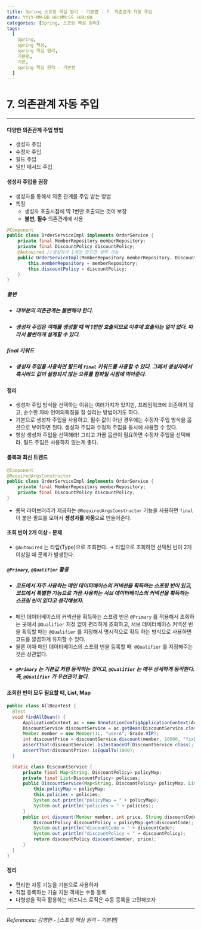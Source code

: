 ```yaml
---
title: Spring 스프링 핵심 원리 - 기본편 - 7. 의존관계 자동 주입
date: YYYY-MM-DD HH:MM:SS +09:00
categories: [Spring, 스프링 핵심 원리]
tags:
  [
    Spring,
    spring 핵심,
    spring 핵심 원리,
    기본편,
    기본,
    spring 핵심 원리 - 기본편
  ]
---
```


# 7. 의존관계 자동 주입

----

#### 다양한 의존관계 주입 방법
* 생성자 주입
* 수정자 주입
* 필드 주입
* 일반 메서드 주입

#### 생성자 주입을 권장
* 생성자를 통해서 의존 관계를 주입 받는 방법
* 특징
  * 생성자 호출시점에 딱 1번만 호출되는 것이 보장
  * **불변, 필수** 의존관계에 사용

```java
@Component
public class OrderServiceImpl implements OrderService {
    private final MemberRepository memberRepository;
    private final DiscountPolicy discountPolicy;
    @Autowired //생성자가 1개만 있으면 생략 가능
    public OrderServiceImpl(MemberRepository memberRepository, DiscountPolicy discountPolicy) {
        this.memberRepository = memberRepository;
        this.discountPolicy = discountPolicy;
    }
}
```
##### 불변
* ##### 대부분의 의존관계는 불변해야 한다.
* ##### 생성자 주입은 객체를 생성할 때 딱 1번만 호출되므로 이후에 호출되는 일이 없다. 따라서 불변하게 설계할 수 있다.

##### final 키워드
* ##### 생성자 주입을 사용하면 필드에 `final` 키워드를 사용할 수 있다. 그래서 생성자에서 혹시라도 값이 설정되지 않는 오류를 컴파일 시점에 막아준다.

#### 정리
* 생성자 주입 방식을 선택하는 이유는 여러가지가 있지만, 프레임워크에 의존하지 않고, 순수한 자바 언어의특징을 잘 살리는 방법이기도 하다.
* 기본으로 생성자 주입을 사용하고, 필수 값이 아닌 경우에는 수정자 주입 방식을 옵션으로 부여하면 된다. 생성자 주입과 수정자 주입을 동시에 사용할 수 있다.
* 항상 생성자 주입을 선택해라! 그리고 가끔 옵션이 필요하면 수정자 주입을 선택해라. 필드 주입은 사용하지 않는게 좋다.
  
#### 롬복과 최신 트렌드

```java
@Component
@RequiredArgsConstructor
public class OrderServiceImpl implements OrderService {
    private final MemberRepository memberRepository;
    private final DiscountPolicy discountPolicy;
}
```

* 롬복 라이브러리가 제공하는 `@RequiredArgsConstructor` 기능을 사용하면 `final`이 붙은 필드를 모아서 **생성자를 자동**으로 만들어준다.



#### 조회 빈이 2개 이상 - 문제
* `@Autowired` 는 타입(Type)으로 조회한다.
  &rarr; 타입으로 조회하면 선택된 빈이 2개 이상일 때 문제가 발생한다.

##### `@Primary`, `@Qualifier` 활용
* ##### 코드에서 자주 사용하는 메인 데이터베이스의 커넥션을 획득하는 스프링 빈이 있고, 코드에서 특별한 기능으로 가끔 사용하는 서브 데이터베이스의 커넥션을 획득하는 스프링 빈이 있다고 생각해보자. 
* 메인 데이터베이스의 커넥션을 획득하는 스프링 빈은 `@Primary` 를 적용해서 조회하는 곳에서 `@Qualifier` 지정 없이 편리하게 조회하고, 서브 데이터베이스 커넥션 빈을 획득할 때는 `@Qualifier` 를 지정해서 명시적으로 획득 하는 방식으로 사용하면 코드를 깔끔하게 유지할 수 있다. 
* 물론 이때 메인 데이터베이스의 스프링 빈을 등록할 때` @Qualifier` 를 지정해주는 것은 상관없다.
* ##### `@Primary` 는 기본값 처럼 동작하는 것이고, `@Qualifier` 는 매우 상세하게 동작한다. 즉, `@Qualifier` 가 우선권이 높다.


#### 조회한 빈이 모두 필요할 때, List, Map

```java
public class AllBeanTest {
  @Test
  void findAllBean() {
      ApplicationContext ac = new AnnotationConfigApplicationContext(AutoAppConfig.class, DiscountService.class);
      DiscountService discountService = ac.getBean(DiscountService.class);
      Member member = new Member(1L, "userA", Grade.VIP);
      int discountPrice = discountService.discount(member, 10000, "fixDiscountPolicy");
      assertThat(discountService).isInstanceOf(DiscountService.class);
      assertThat(discountPrice).isEqualTo(1000);
  }

  static class DiscountService {
      private final Map<String, DiscountPolicy> policyMap;
      private final List<DiscountPolicy> policies;
      public DiscountService(Map<String, DiscountPolicy> policyMap, List<DiscountPolicy> policies) {
          this.policyMap = policyMap;
          this.policies = policies;
          System.out.println("policyMap = " + policyMap);
          System.out.println("policies = " + policies);
      }
      public int discount(Member member, int price, String discountCode) {
          DiscountPolicy discountPolicy = policyMap.get(discountCode);
          System.out.println("discountCode = " + discountCode);
          System.out.println("discountPolicy = " + discountPolicy);
          return discountPolicy.discount(member, price);
      }
  }
}
```

#### 정리
* 편리한 자동 기능을 기본으로 사용하자
* 직접 등록하는 기술 지원 객체는 수동 등록
* 다형성을 적극 활용하는 비즈니스 로직은 수동 등록을 고민해보자



----  

###### References: 김영한 - [스프링 핵심 원리 - 기본편]
